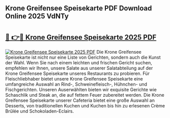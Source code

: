 ## Krone Greifensee Speisekarte PDF Download Online 2025 VdNTy

# <h2><a href="http://gc8l6cr.nevu.top/?p=Krone+Greifensee+Speisekarte">🔗 👉🔴 Krone Greifensee Speisekarte 2025 PDF</a></h2>

[![Krone Greifensee Speisekarte 2025 PDF](https://i.imgur.com/dBaPXMq.png)](http://gc8l6cr.nevu.top/?p=Krone+Greifensee+Speisekarte)
Die Krone Greifensee Speisekarte ist nicht nur eine Liste von Gerichten, sondern auch die Kunst der Wahl. Wenn Sie nach einem leichten und frischen Gericht suchen, empfehlen wir Ihnen, unsere Salate aus unserer Salatabteilung auf der Krone Greifensee Speisekarte unseres Restaurants zu probieren. Für Fleischliebhaber bietet unsere Krone Greifensee Speisekarte eine umfangreiche Auswahl an Rind-, Schweinefleisch-, Hühnchen- und Fischgerichten. Unseren Auserwählten bieten wir exquisite Gerichte wie Schaschlik und Steak an, die auf fettem Feuer zubereitet werden. Die Krone Greifensee Speisekarte unserer Cafeteria bietet eine große Auswahl an Desserts, von traditionellen Kuchen und Kuchen bis hin zu erlesenen Crème Brûlée und Schokoladen-Eclairs.
